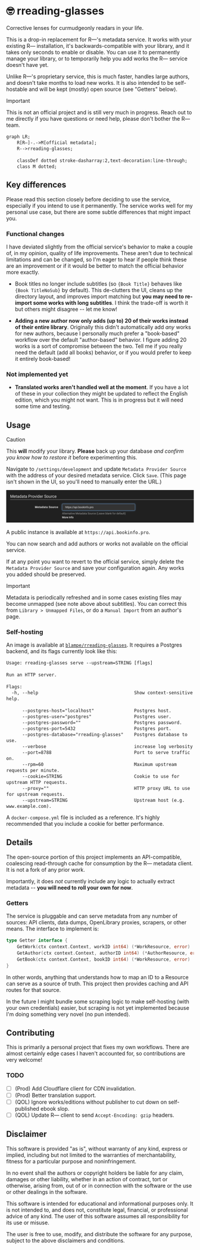# 🤓 rreading-glasses

Corrective lenses for curmudgeonly readars in your life.

This is a drop-in replacement for R—'s metadata service. It works with your
existing R— installation, it's backwards-compatible with your library, and it
takes only seconds to enable or disable. You can use it to permanently manage
your library, or to temporarily help you add works the R— service doesn't have
yet.

Unlike R—'s proprietary service, this is much faster, handles large authors,
and doesn't take months to load new works. It is also intended to be
self-hostable and will be kept (mostly) open source (see "Getters" below).

> [!IMPORTANT]
> This is not an official project and is still very much in progress. Reach out
> to me directly if you have questions or need help, please don't bother the R—
> team.

```mermaid
graph LR;
    R[R—]-.->M[official metadata];
    R-->rreading-glasses;

    classDef dotted stroke-dasharray:2,text-decoration:line-through;
    class M dotted;
```

## Key differences

Please read this section closely before deciding to use the service, especially
if you intend to use it permanently. The service works well for my personal use
case, but there are some subtle differences that might impact you.

### Functional changes

I have deviated slightly from the official service's behavior to make a couple
of, in my opinion, quality of life improvements. These aren't due to technical
limitations and can be changed, so I'm eager to hear if people think these are
an improvement or if it would be better to match the official behavior more
exactly.

- Book titles no longer include subtitles (so `{Book Title}` behaves like
  `{Book TitleNoSub}` by default). This de-clutters the UI, cleans up the
  directory layout, and improves import matching but __you may need to
  re-import some works with long subtitles__. I think the trade-off is worth it
  but others might disagree -- let me know!

- __Adding a new author now only adds (up to) 20 of their works instead of
  their entire library__. Originally this didn't automatically add _any_ works
  for new authors, because I personally much prefer a "book-based" workflow
  over the default "author-based" behavior. I figure adding 20 works is a sort
  of compromise between the two. Tell me if you really need the default (add
  all books) behavior, or if you would prefer to keep it entirely book-based!

### Not implemented yet

- __Translated works aren't handled well at the moment__. If you have a lot of
  these in your collection they might be updated to reflect the English
  edition, which you might not want. This is in progress but it will need some
  time and testing.

## Usage

> [!CAUTION]
> This **will** modify your library. __Please__ back up your database _and
> confirm you know how to restore it_ before experimenting this.

Navigate to `/settings/development` and update `Metadata Provider Source` with
the address of your desired metadata service. Click `Save`. (This page isn't
shown in the UI, so you'll need to manually enter the URL.)

![/settings/development](./.github/config.png)

A public instance is available at `https://api.bookinfo.pro`.

You can now search and add authors or works not available on the official
service.

If at any point you want to revert to the official service, simply delete the
`Metadata Provider Source` and save your configuration again. Any works you
added should be preserved.

> [!IMPORTANT]
> Metadata is periodically refreshed and in some cases existing files may
> become unmapped (see note above about subtitles). You can correct this from
> `Library > Unmapped Files`, or do a `Manual Import` from an author's page.

### Self-hosting

An image is available at
[`blampe/rreading-glasses`](https://hub.docker.com/r/blampe/rreading-glasses).
It requires a Postgres backend, and its flags currently look like this:

```
Usage: rreading-glasses serve --upstream=STRING [flags]

Run an HTTP server.

Flags:
  -h, --help                                    Show context-sensitive help.

      --postgres-host="localhost"               Postgres host.
      --postgres-user="postgres"                Postgres user.
      --postgres-password=""                    Postgres password.
      --postgres-port=5432                      Postgres port.
      --postgres-database="rreading-glasses"    Postgres database to use.
      --verbose                                 increase log verbosity
      --port=8788                               Port to serve traffic on.
      --rpm=60                                  Maximum upstream requests per minute.
      --cookie=STRING                           Cookie to use for upstream HTTP requests.
      --proxy=""                                HTTP proxy URL to use for upstream requests.
      --upstream=STRING                         Upstream host (e.g. www.example.com).
```

A `docker-compose.yml` file is included as a reference. It's highly recommended
that you include a cookie for better performance.

## Details

The open-source portion of this project implements an API-compatible,
coalescing read-through cache for consumption by the R— metadata client. It is
not a fork of any prior work.

Importantly, it does _not_ currently include any logic to actually extract
metadata -- __you will need to roll your own for now__.

### Getters

The service is pluggable and can serve metadata from any number of sources: API
clients, data dumps, OpenLibrary proxies, scrapers, or other means. The
interface to implement is:

```go
type Getter interface {
    GetWork(ctx context.Context, workID int64) (*WorkResource, error)
    GetAuthor(ctx context.Context, authorID int64) (*AuthorResource, error)
    GetBook(ctx context.Context, bookID int64) (*WorkResource, error)
}
```

In other words, anything that understands how to map an ID to a Resource can
serve as a source of truth. This project then provides caching and API routes
for that source.

In the future I might bundle some scraping logic to make self-hosting (with
your own credentials) easier, but scraping is not yet implemented because I'm
doing something very novel (no pun intended).

## Contributing

This is primarily a personal project that fixes my own workflows. There are
almost certainly edge cases I haven't accounted for, so contributions are very
welcome!

### TODO

- [ ] (Prod) Add Cloudflare client for CDN invalidation.
- [ ] (Prod) Better translation support.
- [ ] (QOL) Ignore works/editions without publisher to cut down on
      self-published ebook slop.
- [ ] (QOL) Update R— client to send `Accept-Encoding: gzip` headers.

## Disclaimer

This software is provided "as is", without warranty of any kind, express or
implied, including but not limited to the warranties of merchantability,
fitness for a particular purpose and noninfringement.

In no event shall the authors or copyright holders be liable for any claim,
damages or other liability, whether in an action of contract, tort or
otherwise, arising from, out of or in connection with the software or the use
or other dealings in the software.

This software is intended for educational and informational purposes only. It
is not intended to, and does not, constitute legal, financial, or professional
advice of any kind. The user of this software assumes all responsibility for
its use or misuse.

The user is free to use, modify, and distribute the software for any purpose,
subject to the above disclaimers and conditions.
